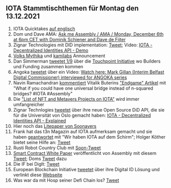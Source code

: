 ## IOTA Stammtischthemen für Montag den 13.12.2021

1. IOTA Quicktakes [auf englisch](https://www.youtube.com/watch?v=4P8OOno4D08)
2. Dom und Dave AMA: [Ask me Assembly / AMA / Monday, December 6th at 6pm CET with Dominik Schiener and Dave de Fijter](https://www.youtube.com/watch?v=wbzOg-gNC9A)
3. Zignar Technologies mit DID implementation: [Tweet](https://twitter.com/zignartech/status/1467878141875998724?s=20); Video: [IOTA - Decentralized Identities API - Demo](https://www.youtube.com/watch?v=mgp2IvxwqtA)
4. [Volks Mythika](https://twitter.com/volksmythica) und [kamilabs](https://twitter.com/kamilabsstudio) Announcement
5. Dan Simmerman [tweetet 1/9](https://twitter.com/DanSimerman/status/1467890201657856003?s=20) über die [Touchpoint Initiative](https://assemblytouchpoint.notion.site/assemblytouchpoint/Welcome-to-Touchpoint-3551f63c45cf492bb1b0bd6b1161b921) wo Builders und Funding zusammen kommen
6. Angoka [tweetet](https://twitter.com/AngokaCyber/status/1467788450686451712?s=20) über ein Video: [Watch here: Mark Gillan (Interim Belfast Digital Commissioner) interviewed for ANGOKA series](https://angoka.io/watch-here-mark-gillan-interim-belfast-digital-commissioner-interviewed-for-angoka-series/)
7. Navin Ramachandran [kommentiert](https://twitter.com/navinram999/status/1467867412791971843?s=20) Vitalik Buterins ["Endgame" Artikel](https://cloudflare-ipfs.com/ipfs/QmZf7E1McjSFdgamgJf9UxnRwubsFpTWf7tdTTNThBGfa6/general/2021/12/06/endgame.html) mit "What if you could have one universal bridge instead of n-squared bridges? #IOTA #Assembly"
8. Die ["List of NFT and Metavers Projects on IOTA"](https://iotaguide.notion.site/List-of-NFT-and-Metaverse-Projects-on-IOTA-4678428b23ce436289cce45a724f80c0) wird immer umfangreicher
9. Zignar Technlogies [tweetet](https://twitter.com/zignartech/status/1468098660034494465?s=20) über ihre neue Open Source DiD API, die sie für die Universität von Oslo gemacht haben: [IOTA - Decentralized Identities API - Explained](https://www.youtube.com/watch?v=mY0If3JZmhc)
10. Hier noch das [Litepaper von Soonavers](https://docs.google.com/document/d/107AWznbIIz1CwsqRO2Jwj5vmqVdj_2g-eavnmCeTvd8/mobilebasic)
11. Frank hat das t3n Magazin auf IOTA aufmerksam gemacht und sie haben [geantwortet](https://twitter.com/t3n/status/1468178600633540608?s=20) mit "Wir haben IOTA auf dem Schirm"; Holger Köther bietet seine Hilfe an: [Tweet](https://twitter.com/HolgerKoether/status/1468219613691498501?s=20)
12. Rusti Robot Country Club mit [Soon-Tweet](https://twitter.com/RustyRobotCC/status/1468170176764039171?s=20)
13. [Smart Contract White Paper](https://files.iota.org/papers/ISC_WP_Nov_10_2021.pdf) veröffentlicht von Assembly mit diesem [Tweet](https://twitter.com/assembly_net/status/1468233501422071811?s=20); Doms [Tweet](https://twitter.com/DomSchiener/status/1468234793255149582?s=20) dazu
14. Die IF bei DigIt: [Tweet](https://twitter.com/iota/status/1468218886432690181?s=20)
15. European Blockchain Initiative [tweetet](https://twitter.com/EUBLASORG/status/1468172107238551557?s=20) über ihre Digital ID Lösung und verlinkt diese [Webseite](https://europeanblockchainassociation.org/eba-working-group-self-sovereign-identity-eussi/)
16. Was war da mit Hosp seiner Defi Chain los? [Tweet](https://twitter.com/julianhosp/status/1468267243595173891?s=20)
